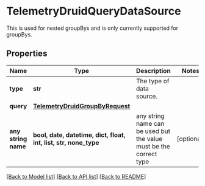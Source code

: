 # TelemetryDruidQueryDataSource

This is used for nested groupBys and is only currently supported for groupBys.
## Properties
Name | Type | Description | Notes
------------ | ------------- | ------------- | -------------
**type** | **str** | The type of data source. | 
**query** | [**TelemetryDruidGroupByRequest**](TelemetryDruidGroupByRequest.md) |  | 
**any string name** | **bool, date, datetime, dict, float, int, list, str, none_type** | any string name can be used but the value must be the correct type | [optional]

[[Back to Model list]](../README.md#documentation-for-models) [[Back to API list]](../README.md#documentation-for-api-endpoints) [[Back to README]](../README.md)



